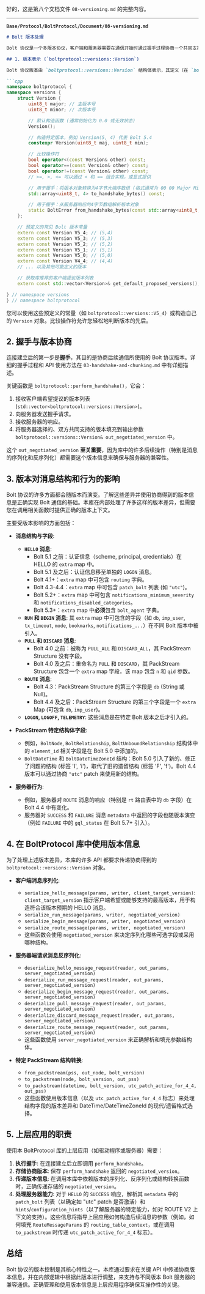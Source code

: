 好的，这是第八个文档文件 `08-versioning.md` 的完整内容。

---

**`Base/Protocol/BoltProtocol/Document/08-versioning.md`**

```markdown
# Bolt 版本处理

Bolt 协议是一个多版本协议，客户端和服务器需要在通信开始时通过握手过程协商一个共同支持的协议版本。这个协商得到的版本将决定后续消息交换的格式和行为。BoltProtocol 库提供了处理版本信息和版本相关逻辑的机制。

## 1. 版本表示 (`boltprotocol::versions::Version`)

Bolt 协议版本由 `boltprotocol::versions::Version` 结构体表示，其定义（在 `boltprotocol/bolt_errors_versions.h` 中，通过 `boltprotocol/message_defs.h` 聚合包含）如下：

```cpp
namespace boltprotocol {
namespace versions {
    struct Version {
        uint8_t major; // 主版本号
        uint8_t minor; // 次版本号

        // 默认构造函数 (通常初始化为 0.0 或无效状态)
        Version(); 

        // 构造特定版本，例如 Version(5, 4) 代表 Bolt 5.4
        constexpr Version(uint8_t maj, uint8_t min);

        // 比较操作符
        bool operator<(const Version& other) const;
        bool operator==(const Version& other) const;
        bool operator!=(const Version& other) const;
        // >=, >, <= 可以通过 < 和 == 组合实现，或显式提供

        // 用于握手：将版本对象转换为4字节大端序数组 (格式通常为 00 00 Major Minor)
        std::array<uint8_t, 4> to_handshake_bytes() const;

        // 用于握手：从服务器响应的4字节数组解析版本对象
        static BoltError from_handshake_bytes(const std::array<uint8_t, 4>& bytes, Version& out_version);
    };

    // 预定义的常见 Bolt 版本常量
    extern const Version V5_4; // (5,4)
    extern const Version V5_3; // (5,3)
    extern const Version V5_2; // (5,2)
    extern const Version V5_1; // (5,1)
    extern const Version V5_0; // (5,0)
    extern const Version V4_4; // (4,4)
    // ... 以及其他可能定义的版本

    // 获取库推荐的客户端提议版本列表
    extern const std::vector<Version>& get_default_proposed_versions();

} // namespace versions
} // namespace boltprotocol
```

您可以使用这些预定义的常量（如 `boltprotocol::versions::V5_4`）或构造自己的 `Version` 对象。比较操作符允许您轻松地判断版本的先后。

## 2. 握手与版本协商

连接建立后的第一步是**握手**，其目的是协商后续通信所使用的 Bolt 协议版本。详细的握手过程和 API 使用方法在 `03-handshake-and-chunking.md` 中有详细描述。

关键函数是 `boltprotocol::perform_handshake()`，它会：
1.  接收客户端希望提议的版本列表 (`std::vector<boltprotocol::versions::Version>`)。
2.  向服务器发送握手请求。
3.  接收服务器的响应。
4.  将服务器选择的、双方共同支持的版本填充到输出参数 `boltprotocol::versions::Version& out_negotiated_version` 中。

这个 `out_negotiated_version` **至关重要**，因为库中的许多后续操作（特别是消息的序列化和反序列化）都需要这个版本信息来确保与服务器的兼容性。

## 3. 版本对消息结构和行为的影响

Bolt 协议的许多方面都会随版本而演变。了解这些差异并使用协商得到的版本信息是正确实现 Bolt 通信的基础。本库在内部处理了许多这样的版本差异，但需要您在调用相关函数时提供正确的版本上下文。

主要受版本影响的方面包括：

*   **消息结构与字段**:
    *   **`HELLO` 消息**:
        *   Bolt 5.1 之前：认证信息（scheme, principal, credentials）在 HELLO 的 `extra` map 中。
        *   Bolt 5.1 及之后：认证信息移至单独的 `LOGON` 消息。
        *   Bolt 4.1+：`extra` map 中可包含 `routing` 字典。
        *   Bolt 4.3-4.4：`extra` map 中可包含 `patch_bolt` 列表 (如 `"utc"`)。
        *   Bolt 5.2+：`extra` map 中可包含 `notifications_minimum_severity` 和 `notifications_disabled_categories`。
        *   Bolt 5.3+：`extra` map 中**必须**包含 `bolt_agent` 字典。
    *   **`RUN` 和 `BEGIN` 消息**: 其 `extra` map 中可包含的字段（如 `db`, `imp_user`, `tx_timeout`, `mode`, `bookmarks`, `notifications_...`）在不同 Bolt 版本中被引入。
    *   **`PULL` 和 `DISCARD` 消息**:
        *   Bolt 4.0 之前：被称为 `PULL_ALL` 和 `DISCARD_ALL`，其 PackStream Structure 没有字段。
        *   Bolt 4.0 及之后：重命名为 `PULL` 和 `DISCARD`，其 PackStream Structure 包含一个 `extra` map 字段，该 map 包含 `n` 和 `qid` 参数。
    *   **`ROUTE` 消息**:
        *   Bolt 4.3：PackStream Structure 的第三个字段是 `db` (String 或 Null)。
        *   Bolt 4.4 及之后：PackStream Structure 的第三个字段是一个 `extra` Map (可包含 `db`, `imp_user`)。
    *   **`LOGON`, `LOGOFF`, `TELEMETRY`**: 这些消息是在特定 Bolt 版本之后才引入的。

*   **PackStream 特定结构体字段**:
    *   例如，`BoltNode`, `BoltRelationship`, `BoltUnboundRelationship` 结构体中的 `element_id` 相关字段是在 Bolt 5.0 中添加的。
    *   `BoltDateTime` 和 `BoltDateTimeZoneId` 结构：Bolt 5.0 引入了新的、修正了问题的结构 (标签 'I', 'i')，取代了旧的遗留结构 (标签 'F', 'f')。Bolt 4.4 版本可以通过协商 `"utc"` patch 来使用新的结构。

*   **服务器行为**:
    *   例如，服务器对 `ROUTE` 消息的响应（特别是 `rt` 路由表中的 `db` 字段）在 Bolt 4.4 中有变化。
    *   服务器对 `SUCCESS` 和 `FAILURE` 消息 `metadata` 中返回的字段也随版本演变（例如 `FAILURE` 中的 `gql_status` 在 Bolt 5.7+ 引入）。

## 4. 在 BoltProtocol 库中使用版本信息

为了处理上述版本差异，本库的许多 API 都要求传递协商得到的 `boltprotocol::versions::Version` 对象。

*   **客户端消息序列化**:
    *   `serialize_hello_message(params, writer, client_target_version)`: `client_target_version` 指示客户端希望或能够支持的最高版本，用于构造符合该版本预期的 HELLO 消息。
    *   `serialize_run_message(params, writer, negotiated_version)`
    *   `serialize_begin_message(params, writer, negotiated_version)`
    *   `serialize_route_message(params, writer, negotiated_version)`
    *   这些函数会使用 `negotiated_version` 来决定序列化哪些可选字段或采用哪种结构。

*   **服务器端请求消息反序列化**:
    *   `deserialize_hello_message_request(reader, out_params, server_negotiated_version)`
    *   `deserialize_run_message_request(reader, out_params, server_negotiated_version)`
    *   `deserialize_begin_message_request(reader, out_params, server_negotiated_version)`
    *   `deserialize_pull_message_request(reader, out_params, server_negotiated_version)`
    *   `deserialize_discard_message_request(reader, out_params, server_negotiated_version)`
    *   `deserialize_route_message_request(reader, out_params, server_negotiated_version)`
    *   这些函数使用 `server_negotiated_version` 来正确解析和填充参数结构体。

*   **特定 PackStream 结构转换**:
    *   `from_packstream(pss, out_node, bolt_version)`
    *   `to_packstream(node, bolt_version, out_pss)`
    *   `to_packstream(datetime, bolt_version, utc_patch_active_for_4_4, out_pss)`
    *   这些函数使用版本信息（以及 `utc_patch_active_for_4_4` 标志）来处理结构字段的版本差异和 DateTime/DateTimeZoneId 的现代/遗留格式选择。

## 5. 上层应用的职责

使用本 BoltProtocol 库的上层应用（如驱动程序或服务器）需要：

1.  **执行握手**: 在连接建立后立即调用 `perform_handshake`。
2.  **存储协商版本**: 保存 `perform_handshake` 返回的 `negotiated_version`。
3.  **传递版本信息**: 在调用本库中依赖版本的序列化、反序列化或结构转换函数时，正确传递存储的 `negotiated_version`。
4.  **处理服务器能力**: 对于 `HELLO` 的 `SUCCESS` 响应，解析其 `metadata` 中的 `patch_bolt` 列表（以确定如 "utc" patch 是否激活）和 `hints`/`configuration_hints`（以了解服务器的特定能力，如对 ROUTE V2 上下文的支持）。这些信息将指导上层应用如何构造后续消息的参数（例如，如何填充 `RouteMessageParams` 的 `routing_table_context`，或在调用 `to_packstream` 时传递 `utc_patch_active_for_4_4` 标志）。

## 总结

Bolt 协议的版本控制是其核心特性之一。本库通过要求在关键 API 中传递协商版本信息，并在内部逻辑中根据此版本进行调整，来支持与不同版本 Bolt 服务器的兼容通信。正确管理和使用版本信息是上层应用程序确保互操作性的关键。
```